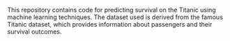 This repository contains code for predicting survival on the Titanic using machine learning techniques. The dataset used is derived from the famous Titanic dataset, which provides information about passengers and their survival outcomes.
